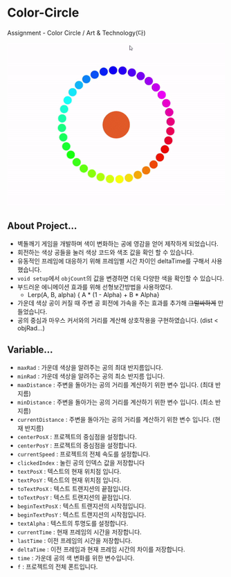 # Color-Circle
Assignment - Color Circle / Art & Technology(다)

![AssinmentPlay](./Play-Color-Circle.gif)

## About Project...
 - 벽돌깨기 게임을 개발하며 색이 변화하는 공에 영감을 얻어 제작하게 되었습니다.
 - 회전하는 색상 공들을 눌러 색상 코드와 색조 값을 확인 할 수 있습니다.
 - 유동적인 프레임에 대응하기 위해 프레임별 시간 차이인 deltaTime를 구해서 사용했습니다.
 - `void setup`에서 `objCount`의 값을 변경하면 더욱 다양한 색을 확인할 수 있습니다.
 - 부드러운 에니메이션 효과를 위해 선형보간방법을 사용하였다.
   - Lerp(A, B, alpha) { A * (1 - Alpha) + B * Alpha}
 - 가운데 색상 공이 커질 때 주변 공 회전에 가속을 주는 효과를 추가해 ~~그럴싸하게~~ 만들었습니다.
 - 공의 중심과 마우스 커서와의 거리를 계산해 상호작용을 구현하였습니다. (dist < objRad...)

## Variable...
  - `maxRad` : 가운데 색상을 알려주는 공의 최대 반지름입니다.
  - `minRad` : 가운데 색상을 알려주는 공의 최소 반지름 입니다.
  - `maxDistance` : 주변을 돌아가는 공의 거리를 계산하기 위한 변수 입니다. (최대 반지름)
  - `minDistance` : 주변을 돌아가는 공의 거리를 계산하기 위한 변수 입니다. (최소 반지름)
  - `currentDistance` : 주변을 돌아가는 공의 거리를 계산하기 위한 변수 입니다. (현재 반지름)
  - `centerPosX` : 프로젝트의 중심점을 설정합니다.
  - `centerPosY` : 프로젝트의 중심점을 설정합니다.
  - `currentSpeed` : 프로젝트의 전체 속도를 설정합니다.
  - `clickedIndex` : 눌린 공의 인덱스 값을 저장합니다
  - `textPosX` : 텍스트의 현재 위치점 입니다.
  - `textPosY` : 텍스트의 현재 위치점 입니다.
  - `toTextPosX` : 텍스트 트랜지션의 끝점입니다.
  - `toTextPosY` : 텍스트 트랜지션의 끝점입니다.
  - `beginTextPosX` : 텍스트 트랜지션의 시작점입니다.
  - `beginTextPosY` : 텍스트 트랜지션의 시작점입니다.
  - `textAlpha` : 텍스트의 투명도를 설정합니다.
  - `currentTime` : 현재 프레임의 시간을 저장합니다.
  - `lastTime` : 이전 프레임의 시간을 저장합니다.
  - `deltaTime` : 이전 프레임과 현재 프레임 시간의 차이를 저장합니다.
  - `time` : 가운데 공의 색 변화를 위한 변수입니다.
  - `f` : 프로젝트의 전체 폰트입니다.